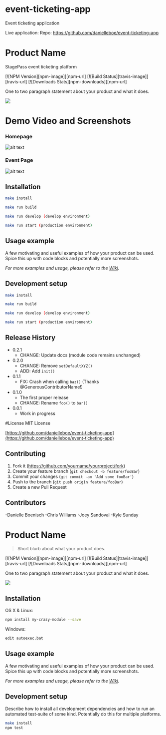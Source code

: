# event-ticketing-app
Event ticketing application

Live application:
Repo: https://github.com/danielleboe/event-ticketing-app

# Product Name
StagePass event ticketing platform

[![NPM Version][npm-image]][npm-url]
[![Build Status][travis-image]][travis-url]
[![Downloads Stats][npm-downloads]][npm-url]

One to two paragraph statement about your product and what it does.

![](header.png)

# Demo Video and Screenshots

### Homepage
![alt text](client/src/assets/homepage-screenshot.png)

### Event Page
![alt text](client/src/assets/eventpage.png)

## Installation
```sh
make install
```

```sh
make run build
```

```sh
make run develop (develop environment)
```
```sh
make run start (production environment)
```

## Usage example

A few motivating and useful examples of how your product can be used. Spice this up with code blocks and potentially more screenshots.

_For more examples and usage, please refer to the [Wiki][wiki]._

## Development setup

```sh
make install
```

```sh
make run build
```

```sh
make run develop (develop environment)
```
```sh
make run start (production environment)
```

## Release History

* 0.2.1
    * CHANGE: Update docs (module code remains unchanged)
* 0.2.0
    * CHANGE: Remove `setDefaultXYZ()`
    * ADD: Add `init()`
* 0.1.1
    * FIX: Crash when calling `baz()` (Thanks @GenerousContributorName!)
* 0.1.0
    * The first proper release
    * CHANGE: Rename `foo()` to `bar()`
* 0.0.1
    * Work in progress

#License
MIT License

[https://github.com/danielleboe/event-ticketing-app](https://github.com/danielleboe/event-ticketing-app)

## Contributing

1. Fork it (<https://github.com/yourname/yourproject/fork>)
2. Create your feature branch (`git checkout -b feature/fooBar`)
3. Commit your changes (`git commit -am 'Add some fooBar'`)
4. Push to the branch (`git push origin feature/fooBar`)
5. Create a new Pull Request

## Contributors
-Danielle Boenisch
-Chris Williams
-Joey Sandoval
-Kyle Sunday

<!-- Markdown link & img dfn's -->
[wiki]: https://github.com/yourname/yourproject/wiki


# Product Name
> Short blurb about what your product does.

[![NPM Version][npm-image]][npm-url]
[![Build Status][travis-image]][travis-url]
[![Downloads Stats][npm-downloads]][npm-url]

One to two paragraph statement about your product and what it does.

![](header.png)

## Installation

OS X & Linux:

```sh
npm install my-crazy-module --save
```

Windows:

```sh
edit autoexec.bat
```

## Usage example

A few motivating and useful examples of how your product can be used. Spice this up with code blocks and potentially more screenshots.

_For more examples and usage, please refer to the [Wiki][wiki]._

## Development setup

Describe how to install all development dependencies and how to run an automated test-suite of some kind. Potentially do this for multiple platforms.

```sh
make install
npm test
```
